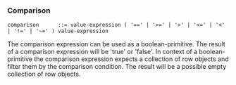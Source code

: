 ### Comparison ###

```
comparison		::=	value-expression ( '==' | '>=' | '>' | '<=' | '<' | '!=' | '~=' ) value-expression
```

The comparison expression can be used as a boolean-primitive. The result of a comparison expression will be 'true' or 'false'. In context of a boolean-primitive the comparison expression expects a collection of row objects and filter them by the comparison condition. The result will be a possible empty collection of row objects.